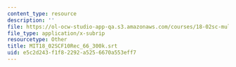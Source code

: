 ```yaml
---
content_type: resource
description: ''
file: https://ol-ocw-studio-app-qa.s3.amazonaws.com/courses/18-02sc-multivariable-calculus-fall-2010/e5c2d243f1f82292a5256670a553eff7_MIT18_02SCF10Rec_66_300k.srt
file_type: application/x-subrip
resourcetype: Other
title: MIT18_02SCF10Rec_66_300k.srt
uid: e5c2d243-f1f8-2292-a525-6670a553eff7
---
```

